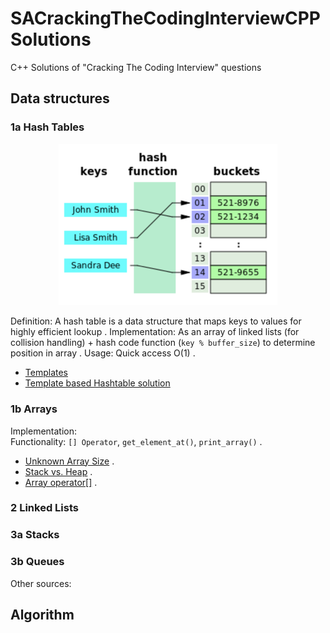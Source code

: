 # SACrackingTheCodingInterviewCPPSolutions
C++ Solutions of "Cracking The Coding Interview" questions

## Data structures

### 1a Hash Tables

<p align="center">
  <img src="./doc/hash_table.png" width="350" title="hover text">
</p>

Definition: A hash table is a data structure that maps keys to values for highly efficient lookup . 
Implementation: As an array of linked lists (for collision handling) + hash code function (`key % buffer_size`) to determine position in array . 
Usage: Quick access O(1) . 
* [Templates](http://www.cplusplus.com/doc/oldtutorial/templates/)
* [Template based Hashtable solution](https://medium.com/@aozturk/simple-hash-map-hash-table-implementation-in-c-931965904250)

### 1b Arrays

Implementation:  
Functionality: `[] Operator`, `get_element_at()`, `print_array()` . 

* [Unknown Array Size](https://stackoverflow.com/questions/22432755/how-to-initialize-an-array-whose-size-is-initially-unknown) . 
* [Stack vs. Heap](https://stackoverflow.com/questions/5836309/stack-memory-vs-heap-memory) . 
* [Array operator[]](https://stackoverflow.com/questions/37043078/c-overloading-array-operator) . 

### 2 Linked Lists

### 3a Stacks

### 3b Queues

Other sources:

## Algorithm
